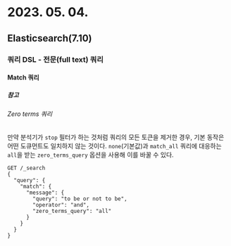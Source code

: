 # 2023. 05. 04.

## Elasticsearch(7.10)

### 쿼리 DSL - 전문(full text) 쿼리

#### Match 쿼리

##### 참고

###### Zero terms 쿼리

만약 분석기가 `stop` 필터가 하는 것처럼 쿼리의 모든 토큰을 제거한 경우, 기본 동작은 어떤 도큐먼트도 일치하지 않는 것이다. `none`(기본값)과 `match_all` 쿼리에 대응하는 `all`을 받는 `zero_terms_query` 옵션을 사용해 이를 바꿀 수 있다.

```http
GET /_search
{
  "query": {
    "match": {
      "message": {
        "query": "to be or not to be",
        "operator": "and",
        "zero_terms_query": "all"
      }
    }
  }
}
```

